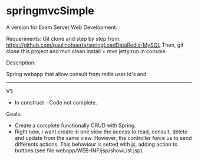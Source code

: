 # springmvcSimple

A version for Exam Server Web Development.

Requeriments: 
Git clone and step by step from: https://github.com/paulinohuerta/springLoadDataRedis-MySQL
Then, git clone this project and mvn clean install + mvn jetty:run in console.

Description:

Spring webapp that allow consult from redis user id's and


----------------------------------------

V1:

- In construct - Code not complete.

Goals:

- Create a complete functionally CRUD with Spring.
- Right now, i want create in one view the access to read, consult, delete and update from the same view. However, the controller force us to send differents actions. This behaviour is setted with js, adding action to buttons (see file webapp/WEB-INF/jsp/showList.jsp).

